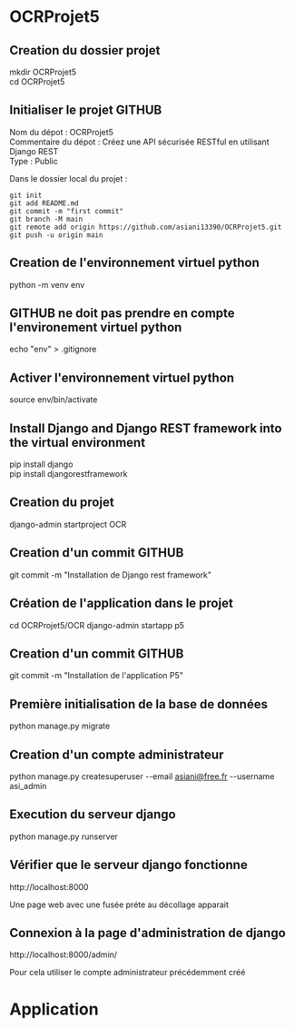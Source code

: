 # OCRProjet5

## Creation du dossier projet
mkdir OCRProjet5  
cd OCRProjet5

## Initialiser le projet GITHUB
Nom du dépot : OCRProjet5  
Commentaire du dépot : Créez une API sécurisée RESTful en utilisant Django REST  
Type : Public

Dans le dossier local du projet :
```
git init
git add README.md
git commit -m "first commit"
git branch -M main
git remote add origin https://github.com/asiani13390/OCRProjet5.git
git push -u origin main
```

## Creation de l'environnement virtuel python
python -m venv env

## GITHUB ne doit pas prendre en compte l'environement virtuel python
echo "env" > .gitignore

## Activer l'environnement virtuel python 
source env/bin/activate

## Install Django and Django REST framework into the virtual environment
pip install django  
pip install djangorestframework

## Creation du projet
django-admin startproject OCR

## Creation d'un commit GITHUB
git commit -m "Installation de Django rest framework"

## Création de l'application dans le projet
cd OCRProjet5/OCR
django-admin startapp p5

## Creation d'un commit GITHUB
git commit -m "Installation de l'application P5"

## Première initialisation de la base de données
python manage.py migrate

## Creation d'un compte administrateur
python manage.py createsuperuser --email asiani@free.fr --username asi_admin

## Execution du serveur django
python manage.py runserver

## Vérifier que le serveur django fonctionne
http://localhost:8000

Une page web avec une fusée préte au décollage apparait

## Connexion à la page d'administration de django
http://localhost:8000/admin/

Pour cela utiliser le compte administrateur précédemment créé



# Application







